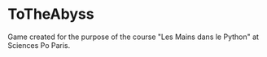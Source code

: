 # ToTheAbyss
Game created for the purpose of the course "Les Mains dans le Python" at Sciences Po Paris.
